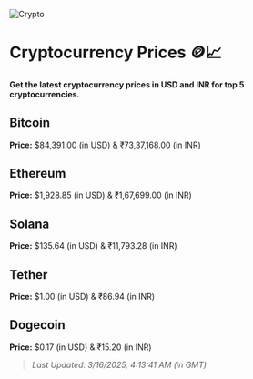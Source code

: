 
![Crypto](https://www.techguide.com.au/wp-content/uploads/2020/11/crypto3.jpeg)

# Cryptocurrency Prices 🪙📈

#### Get the latest cryptocurrency prices in USD and INR for top 5 cryptocurrencies.

## Bitcoin

**Price:** $84,391.00 (in USD) & ₹73,37,168.00 (in INR)

## Ethereum

**Price:** $1,928.85 (in USD) & ₹1,67,699.00 (in INR)

## Solana

**Price:** $135.64 (in USD) & ₹11,793.28 (in INR)

## Tether

**Price:** $1.00 (in USD) & ₹86.94 (in INR)

## Dogecoin

**Price:** $0.17 (in USD) & ₹15.20 (in INR)

> _Last Updated: 3/16/2025, 4:13:41 AM (in GMT)_
